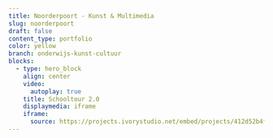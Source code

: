 ```yaml
---
title: Noorderpoort - Kunst & Multimedia
slug: noorderpoort
draft: false
content_type: portfolio
color: yellow
branch: onderwijs-kunst-cultuur
blocks:
  - type: hero_block
    align: center
    video:
      autoplay: true
    title: Schooltour 2.0
    displaymedia: iframe
    iframe:
      source: https://projects.ivorystudio.net/embed/projects/412d52b4fa953035e44a1beb
---
```

